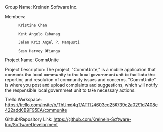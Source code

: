 Group Name: Krelnein Software Inc. 

Members: 

          Kristine Chan
          
          Kent Angelo Cabanag
          
          Jelen Kriz Angel P. Mampusti
          
          Sean Harvey Ofianga 

Project Name: CommUnite

Project Description: The project, "CommUnite," is a mobile application that connects the local community to the local government unit to facilitate the reporting and resolution of community issues and concerns. "CommUnite" is where you post and upload complaints and suggestions, which will notify the responsible local government unit to take necessary actions.

Trello Workspace: https://trello.com/invite/b/ThUmd4qT/ATTI24603cd256739c2a0291d7408e422addCB9F95EA/communite

Github/Repository Link: https://github.com/Krelnein-Software-Inc/SoftwareDevelopment
